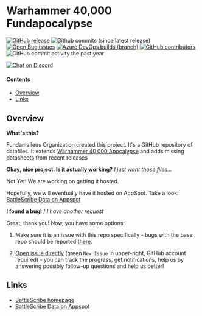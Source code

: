 Warhammer 40,000 Fundapocalypse
===========================


[![GitHub release](https://img.shields.io/github/release/normanthesquid/wh40k-fundapocalypse.svg?style=flat-square)](https://github.com/normanthesquid/wh40k-fundapocalypse/releases/latest)
![Github commits (since latest release)](https://img.shields.io/github/commits-since/normanthesquid/wh40k-fundapocalypse/latest.svg?style=flat-square)
[![Open Bug issues](https://img.shields.io/github/issues/normanthesquid/wh40k-fundapocalypse/🔠%20Type%3A%20Bug.svg?style=flat-square&label=bugs)](https://github.com/normanthesquid/wh40k-fundapocalypse/issues?q=is%3Aissue+is%3Aopen+label%3A%22🔠%20Type%3A%20Bug%22)
[![Azure DevOps builds (branch)](https://img.shields.io/azure-devops/build/bsdata-devs/70736e70-cd5f-4af7-9ea5-541b66c3e4cb/2/master.svg?label=build%3A%20master&logo=azure-pipelines&style=flat-square)](https://dev.azure.com/bsdata-devs/data-repos/_build?definitionId=2)
[![GitHub contributors](https://img.shields.io/github/contributors/normanthesquid/wh40k-fundapocalypse.svg?style=flat-square)](https://github.com/normanthesquid/wh40k-fundapocalypse/graphs/contributors)
![GitHub commit activity the past year](https://img.shields.io/github/commit-activity/y/normanthesquid/wh40k-fundapocalypse.svg?style=flat-square)

[![Chat on Discord](https://img.shields.io/discord/558412685981777922.svg?logo=discord&style=popout-square)](https://discord.gg/KqPVhds)

#### Contents ####

* [Overview][]
* [Links][]

## Overview ##
[Overview]: #overview

__What's this?__

Fundamalleus Organization created this project. It's a GitHub repository of datafiles. It extends [Warhammer 40,000 Apocalypse](https://github.com/BSData/wh40k-apocalypse) and adds missing datasheets from recent releases

__Okay, nice project. Is it actually working?__ _I just want those files..._

Not Yet! We are working on getting it hosted.

Hopefully, we will eventually have it hosted on AppSpot. Take a look: [BattleScribe Data on Appspot][]

__I found a bug!__ / *I have another request*

Great, thank you! Now, you have some options:

1. Make sure it is an issue with this repo specifically - bugs with the base repo should be reported [there](https://github.com/BSData/wh40k-apocalypse).

2. [Open issue directly][] (green `New Issue` in upper-right, GitHub account required) - you can track the progress, get notifications, help us by answering possibly follow-up questions and help us better!

## Links ##
[Links]: #links

* [BattleScribe homepage][]
* [BattleScribe Data on Appspot][]
<!-- * [Getting Started wiki][] -->

[Report it on Appspot]: http://battlescribedata.appspot.com/#/repo/TemplateDataRepo
[Open Issue directly]: https://github.com/normanthesquid/wh40k-fundapocalypse/issues
[BattleScribe homepage]: http://www.battlescribe.net/
[BattleScribe Data on Appspot]: http://battlescribedata.appspot.com/#/repos
<!-- [Getting Started wiki]: https://github.com/BSData/catalogue-development/wiki/Getting-Started#contributing -->

